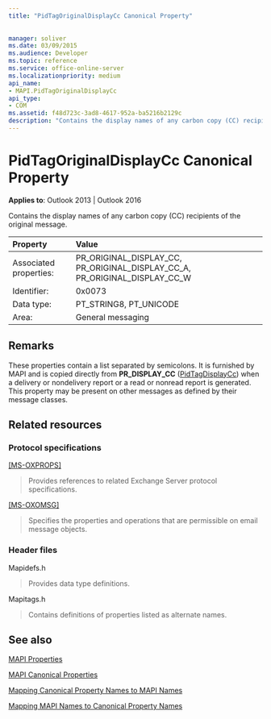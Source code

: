 ```yaml
---
title: "PidTagOriginalDisplayCc Canonical Property"
 
 
manager: soliver
ms.date: 03/09/2015
ms.audience: Developer
ms.topic: reference
ms.service: office-online-server
ms.localizationpriority: medium
api_name:
- MAPI.PidTagOriginalDisplayCc
api_type:
- COM
ms.assetid: f48d723c-3ad8-4617-952a-ba5216b2129c
description: "Contains the display names of any carbon copy (CC) recipients of the original message. It is furnished by MAPI and is copied directly from PR_DISPLAY_CC."
---
```


# PidTagOriginalDisplayCc Canonical Property

  
  
**Applies to**: Outlook 2013 | Outlook 2016 
  
Contains the display names of any carbon copy (CC) recipients of the original message.
  
|Property |Value |
|:-----|:-----|
|Associated properties:  <br/> |PR_ORIGINAL_DISPLAY_CC, PR_ORIGINAL_DISPLAY_CC_A, PR_ORIGINAL_DISPLAY_CC_W  <br/> |
|Identifier:  <br/> |0x0073  <br/> |
|Data type:  <br/> |PT_STRING8, PT_UNICODE  <br/> |
|Area:  <br/> |General messaging  <br/> |
   
## Remarks

These properties contain a list separated by semicolons. It is furnished by MAPI and is copied directly from **PR_DISPLAY_CC** ([PidTagDisplayCc](pidtagdisplaycc-canonical-property.md)) when a delivery or nondelivery report or a read or nonread report is generated. This property may be present on other messages as defined by their message classes.
  
## Related resources

### Protocol specifications

[[MS-OXPROPS]](https://msdn.microsoft.com/library/f6ab1613-aefe-447d-a49c-18217230b148%28Office.15%29.aspx)
  
> Provides references to related Exchange Server protocol specifications.
    
[[MS-OXOMSG]](https://msdn.microsoft.com/library/daa9120f-f325-4afb-a738-28f91049ab3c%28Office.15%29.aspx)
  
> Specifies the properties and operations that are permissible on email message objects.
    
### Header files

Mapidefs.h
  
> Provides data type definitions.
    
Mapitags.h
  
> Contains definitions of properties listed as alternate names.
    
## See also



[MAPI Properties](mapi-properties.md)
  
[MAPI Canonical Properties](mapi-canonical-properties.md)
  
[Mapping Canonical Property Names to MAPI Names](mapping-canonical-property-names-to-mapi-names.md)
  
[Mapping MAPI Names to Canonical Property Names](mapping-mapi-names-to-canonical-property-names.md)

